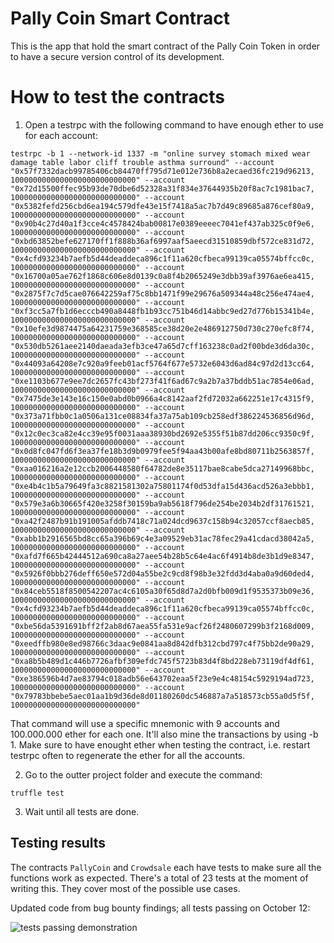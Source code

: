 # Pally Coin Smart Contract

This is the app that hold the smart contract of the Pally Coin Token in order to
have a secure version control of its development.

# How to test the contracts

1. Open a testrpc with the following command to have enough ether to use for each account:

```
testrpc -b 1 --network-id 1337 -m "online survey stomach mixed wear damage table labor cliff trouble asthma surround" --account "0x57f7332dacb99785406cb84470ff795d71e012e736b8a2ecaed36fc219d96213, 1000000000000000000000000000" --account "0x72d15500ffec95b93de70dbe6d52328a31f834e37644935b20f8ac7c1981bac7, 1000000000000000000000000000" --account "0x5382fefd256cbd6ea194c579dfe43e15f7418a5ac7b7d49c89685a876cef80a9, 1000000000000000000000000000" --account "0x90b4c27d40a1f3cce4c4578424bab00817e0389eeeec7041ef437ab325c0f9e6, 1000000000000000000000000000" --account "0xbd63852befe627170ff1f888b36af6997aaf5aeecd31510859dbf572ce831d72, 1000000000000000000000000000" --account "0x4cfd93234b7aefb5d44deaddeca896c1f11a620cfbeca99139ca05574bffcc0c, 1000000000000000000000000000" --account "0x16700a05ae762f1868c606e8d0139c0a8f4b2065249e3dbb39af3976ae6ea415, 1000000000000000000000000000" --account "0x2875f7c7d5cae076642259af75c8bb1471f99e29676a509344a48c256e474ae4, 1000000000000000000000000000" --account "0xf3cc5a7fb1d6ecccb490a8448fb1b93cc751b46d14abbc9ed27d776b15341b4e, 1000000000000000000000000000" --account "0x10efe3d9874475a64231759e368585ce38d20e2e486912750d730c270efc8f74, 1000000000000000000000000000" --account "0x530db5261aee2140daeada3efb3ce47a65d7cff163238c0ad2f00bde3d6da30c, 1000000000000000000000000000" --account "0x44093a64208e7c920a9feeb01acf5764f677e5732e6043d6ad84c97d2d13cc64, 1000000000000000000000000000" --account "0xe1103b677e9ee7dc2657fc43bf273f41f6ad67c9a2b7a37bddb51ac7854e06ad, 1000000000000000000000000000" --account "0x7475de3e143e16c150e0abd0b0966a4c8142aaf2fd72032a662251e17c4315f9, 1000000000000000000000000000" --account "0x373a71fbb0c1a0506a131ce08834fa37a75ab109cb258edf386224536856d96d, 1000000000000000000000000000" --account "0x12c0ec3ca82e4cc39e95f0031aaa38930bd2692e5355f51b87dd206cc9350c9f, 1000000000000000000000000000" --account "0x0d8fc047fd6f3ea37fe18b3d9b0979fee5f94aa43b00afe8bd80711b2563857f, 1000000000000000000000000000" --account "0xaa016216a2e12ccb2006448580f64782de8e35117bae8cabe5dca27149968bbc, 1000000000000000000000000000" --account "0xe4b4c1b5a79649fa3c8821581302a75801174f0d53dfa15d436acd526a3ebbb1, 1000000000000000000000000000" --account "0x579e3a6b30665f420e3258f30159ba9ab5618f796de254be2034b2df31761521, 1000000000000000000000000000" --account "0xa42f2487b91b191005afddb7418c71a024dcd9637c158b94c32057ccf8aecb85, 1000000000000000000000000000" --account "0xabb1b2916565bd8cc65a396b69c4e3a09529eb31ac78fec29a41cdacd38042a5, 1000000000000000000000000000" --account "0xafd7f665b42444512a690ca8a27aee54b28b5c64e4ac6f4914b8de3b1d9e8347, 1000000000000000000000000000" --account "0x5926f0bbb276deff650e572d04a55be2c9cd8f98b3e32fdd3d4aba0a9d60ded4, 1000000000000000000000000000" --account "0x84ceb5518f8500542207ac4c6105a30f65d8d7a2d0bfb009d1f9535373b09e36, 1000000000000000000000000000" --account "0x4cfd93234b7aefb5d44deaddeca896c1f11a620cfbeca99139ca05574bffcc0c, 1000000000000000000000000000" --account "0xbe56da5391691bff2f2ab8d67aea55fa531e9acf26f2480607299b3f2168d009, 1000000000000000000000000000" --account "0xeedffb980e8ed98766c3daac9e0841aa8d842dfb312cbd797c4f75bb2de90a29, 1000000000000000000000000000" --account "0xa8b5b489d1c446b7726afbf309efdc745f5723b83d4f8bd228eb73119df4df61, 1000000000000000000000000000" --account "0xe386596b4d7ae83794c018adb56e643702eaa5f23e9e4c48154c5929194ad723, 1000000000000000000000000000" --account "0x79783bbebe5aec01aa1b9d36de8d01180260dc546887a7a518573cb55a0d5f5f, 1000000000000000000000000000"
```

That command will use a specific mnemonic with 9 accounts and 100.000.000 ether for each one. It'll also mine the transactions by using -b 1.
Make sure to have enought ether when testing the contract, i.e. restart testrpc often to regenerate the ether for all the accounts.

2. Go to the outter project folder and execute the command:

```
truffle test
```

3. Wait until all tests are done.

## Testing results

The contracts `PallyCoin` and `Crowdsale` each have tests to make sure all the functions work as expected.
There's a total of 23 tests at the moment of writing this. They cover most of the possible use cases.

Updated code from bug bounty findings; all tests passing on October 12:

![tests passing demonstration](https://github.com/merlox/pally/blob/master/tests-passing-after-new-bounty-update.png)

